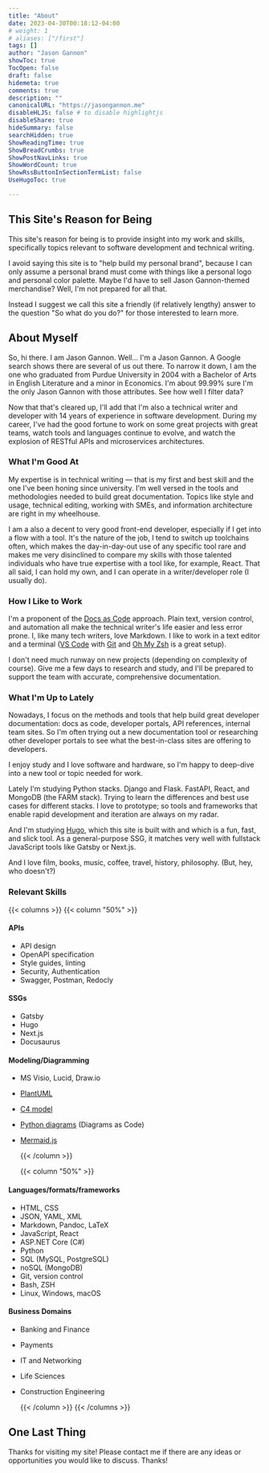 ```yaml
---
title: "About"
date: 2023-04-30T00:18:12-04:00
# weight: 1
# aliases: ["/first"]
tags: []
author: "Jason Gannon"
showToc: true
TocOpen: false
draft: false
hidemeta: true
comments: true
description: ""
canonicalURL: "https://jasongannon.me"
disableHLJS: false # to disable highlightjs
disableShare: true
hideSummary: false
searchHidden: true
ShowReadingTime: true
ShowBreadCrumbs: true
ShowPostNavLinks: true
ShowWordCount: true
ShowRssButtonInSectionTermList: false
UseHugoToc: true

---
```


## This Site's Reason for Being

This site's reason for being is to provide insight into my work and skills, specifically topics relevant to software development and technical writing.

I avoid saying this site is to "help build my personal brand", because I can only assume a personal brand must come with things like a personal logo and personal color palette. Maybe I'd have to sell Jason Gannon-themed merchandise? Well, I'm not prepared for all that.

Instead I suggest we call this site a friendly (if relatively lengthy) answer to the question "So what do you do?" for those interested to learn more.

## About Myself

So, hi there. I am Jason Gannon. Well... I'm a Jason Gannon. A Google search shows there are several of us out there. To narrow it down, I am the one who graduated from Purdue University in 2004 with a Bachelor of Arts in English Literature and a minor in Economics. I'm about 99.99% sure I'm the only Jason Gannon with those attributes. See how well I filter data?

Now that that's cleared up, I'll add that I'm also a technical writer and developer with 14 years of experience in software development. During my career, I've had the good fortune to work on some great projects with great teams, watch tools and languages continue to evolve, and watch the explosion of RESTful APIs and microservices architectures. 

### What I'm Good At

My expertise is in technical writing — that is my first and best skill and the one I've been honing since university. I'm well versed in the tools and methodologies needed to build great documentation. Topics like style and usage, technical editing, working with SMEs, and information architecture are right in my wheelhouse.

I am a also a decent to very good front-end developer, especially if I get into a flow with a tool. It's the nature of the job, I tend to switch up toolchains often, which makes the day-in-day-out use of any specific tool rare and makes me very disinclined to compare my skills with those talented individuals who have true expertise with a tool like, for example, React. That all said, I can hold my own, and I can operate in a writer/developer role (I usually do).

### How I Like to Work

I'm a proponent of the [Docs as Code](https://www.writethedocs.org/guide/docs-as-code/) approach. Plain text, version control, and automation all make the technical writer's life easier and less error prone. I, like many tech writers, love Markdown. I like to work in a text editor and a terminal ([VS Code](https://code.visualstudio.com/) with [Git](https://git-scm.com/) and [Oh My Zsh](https://ohmyz.sh/) is a great setup). 

I don't need much runway on new projects (depending on complexity of course). Give me a few days to research and study, and I'll be prepared to support the team with accurate, comprehensive documentation.

### What I'm Up to Lately

Nowadays, I focus on the methods and tools that help build great developer documentation: docs as code, developer portals, API references, internal team sites. So I'm often trying out a new documentation tool or researching other developer portals to see what the best-in-class sites are offering to developers.

I enjoy study and I love software and hardware, so I'm happy to deep-dive into a new tool or topic needed for work.

Lately I'm studying Python stacks. Django and Flask. FastAPI, React, and MongoDB (the FARM stack). Trying to learn the differences and best use cases for different stacks. I love to prototype; so tools and frameworks that enable rapid development and iteration are always on my radar.

And I'm studying [Hugo](https://gohugo.io/), which this site is built with and which is a fun, fast, and slick tool. As a general-purpose SSG, it matches very well with fullstack JavaScript tools like Gatsby or Next.js.

And I love film, books, music, coffee, travel, history, philosophy. (But, hey, who doesn't?)

### Relevant Skills

{{< columns >}}
  {{< column "50%" >}}

#### APIs

- API design
- OpenAPI specification
- Style guides, linting
- Security, Authentication
- Swagger, Postman, Redocly

#### SSGs

- Gatsby
- Hugo
- Next.js
- Docusaurus

#### Modeling/Diagramming

- MS Visio, Lucid, Draw.io
- [PlantUML](https://plantuml.com/)
- [C4 model](https://c4model.com/)
- [Python diagrams](https://diagrams.mingrammer.com/) (Diagrams as Code)
- [Mermaid.js](https://mermaid.js.org/)

  {{< /column >}}

  {{< column "50%" >}}

#### Languages/formats/frameworks

- HTML, CSS
- JSON, YAML, XML
- Markdown, Pandoc, LaTeX
- JavaScript, React
- ASP.NET Core (C#)
- Python 
- SQL (MySQL, PostgreSQL)
- noSQL (MongoDB)
- Git, version control
- Bash, ZSH
- Linux, Windows, macOS

#### Business Domains

- Banking and Finance
- Payments
- IT and Networking
- Life Sciences
- Construction Engineering

  {{< /column >}}
{{< /columns >}}

## One Last Thing

Thanks for visiting my site! Please contact me if there are any ideas or opportunities you would like to discuss. Thanks!
 